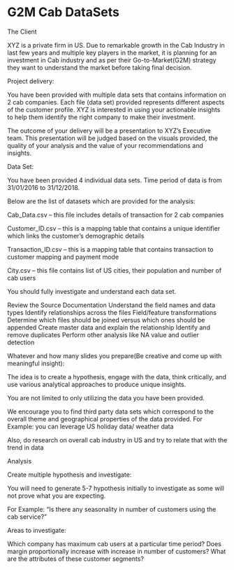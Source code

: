 # G2M Cab DataSets

The Client

XYZ is a private firm in US. Due to remarkable growth in the Cab Industry in last few years and multiple key players in the market, it is planning for an investment in Cab industry and as per their Go-to-Market(G2M) strategy they want to understand the market before taking final decision.

Project delivery:

You have been provided with multiple data sets that contains information on 2 cab companies. Each file (data set) provided represents different aspects of the customer profile. XYZ is interested in using your actionable insights to help them identify the right company to make their investment.

The outcome of your delivery will be a presentation to XYZ’s Executive team. This presentation will be judged based on the visuals provided, the quality of your analysis and the value of your recommendations and insights. 

Data Set:

You have been provided 4 individual data sets. Time period of data is from 31/01/2016 to 31/12/2018.

Below are the list of datasets which are provided for the analysis:

Cab_Data.csv – this file includes details of transaction for 2 cab companies

Customer_ID.csv – this is a mapping table that contains a unique identifier which links the customer’s demographic details

Transaction_ID.csv – this is a mapping table that contains transaction to customer mapping and payment mode

City.csv – this file contains list of US cities, their population and number of cab users

You should fully investigate and understand each data set.

Review the Source Documentation
Understand the field names and data types
Identify relationships across the files
Field/feature transformations
Determine which files should be joined versus which ones should be appended
Create master data and explain the relationship
Identify and remove duplicates
Perform other analysis like NA value and outlier detection
 

Whatever and how many slides you prepare(Be creative and come up with meaningful insight):

The idea is to create a hypothesis, engage with the data, think critically, and use various analytical approaches to produce unique insights.

You are not limited to only utilizing the data you have been provided.

We encourage you to find third party data sets which correspond to the overall theme and geographical properties of the data provided.  For Example: you can leverage US holiday data/ weather data

Also, do research on overall cab industry in US and try to relate that with the trend in data

Analysis

Create multiple hypothesis and investigate:

You will need to generate 5-7 hypothesis initially to investigate as some will not prove what you are expecting.

For Example: “Is there any seasonality in number of customers using the cab service?”

Areas to investigate:

Which company has maximum cab users at a particular time period?
Does margin proportionally increase with increase in number of customers?
What are the attributes of these customer segments?

